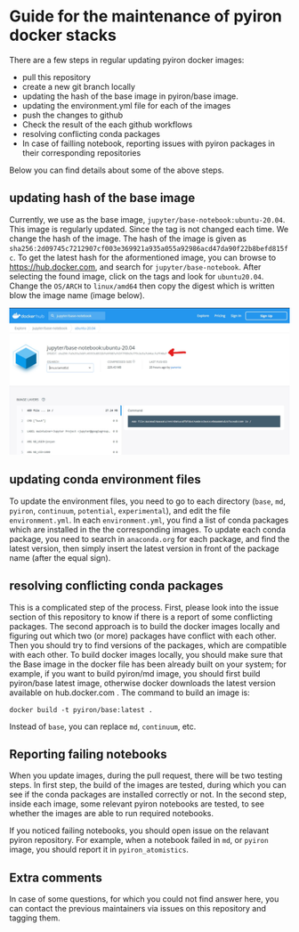# Guide for the maintenance of pyiron docker stacks

There are a few steps in regular updating pyiron docker images:

- pull this repository
- create a new git branch locally
- updating the hash of the base image in pyiron/base image.
- updating the environment.yml file for each of the images
- push the changes to github
- Check the result of the each github workflows
- resolving conflicting conda packages
- In case of failling notebook, reporting issues with pyiron packages in their corresponding repositories

Below you can find details about some of the above steps.

## updating hash of the base image
Currently, we use as the base image, `jupyter/base-notebook:ubuntu-20.04`. This image is regularly updated. Since the tag is not changed each time. We change the hash of the image. The hash of the image is given as `sha256:2d09745c7212907cf003e369921a935a055a92986acd47da90f22b8befd815fc`. To get the latest hash for the aformentioned image, you can browse to https://hub.docker.com, and search for `jupyter/base-notebook`. After selecting the found image, click on the tags and look for `ubuntu20.04`. Change the `OS/ARCH` to `linux/amd64` then copy the digest which is written blow the image name (image below).

![Hash of the image](./digest.jpg "How to find the hash of the image")

## updating conda environment files

To update the environment files, you need to go to each directory (`base`, `md`, `pyiron`, `continuum`, `potential`, `experimental`), and edit the file `environment.yml`. In each `environment.yml`, you find a list of conda packages which are installed in the the corresponding images. To update each conda package, you need to search in `anaconda.org` for each package, and find the latest version, then simply insert the latest version in front of the package name (after the equal sign).

## resolving conflicting conda packages
This is a complicated step of the process. First, please look into the issue section of this repository to know if there is a report of some conflicting packages. The second approach is to build the docker images locally and figuring out which two (or more) packages have conflict with each other. Then you should try to find versions of the packages, which are compatible with each other.
To build docker images locally, you should make sure that the Base image in the docker file has been already built on your system; for example, if you want to build pyiron/md image, you should first build pyiron/base latest image, otherwise docker downloads the latest version available on hub.docker.com . The command to build an image is:
```
docker build -t pyiron/base:latest .
```
Instead of `base`, you can replace `md`, `continuum`, etc.

## Reporting failing notebooks
When you update images, during the pull request, there will be two testing steps. In first step, the build of the images are tested, during which you can see if the conda packages are installed correctly or not. 
In the second step, inside each image, some relevant pyiron notebooks are tested, to see whether the images are able to run required notebooks.

If you noticed failing notebooks, you should open issue on the relavant pyiron repository. For example, when a notebook failed in `md`, or `pyiron` image, you should report it in `pyiron_atomistics`. 

## Extra comments
In case of some questions, for which you could not find answer here, you can contact the previous maintainers via issues on this repository and tagging them.